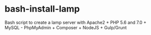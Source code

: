 # bash-install-lamp
Bash script to create a lamp server with Apache2 + PHP 5.6 and 7.0 + MySQL - PhpMyAdmin + Composer + NodeJS + Gulp/Grunt
